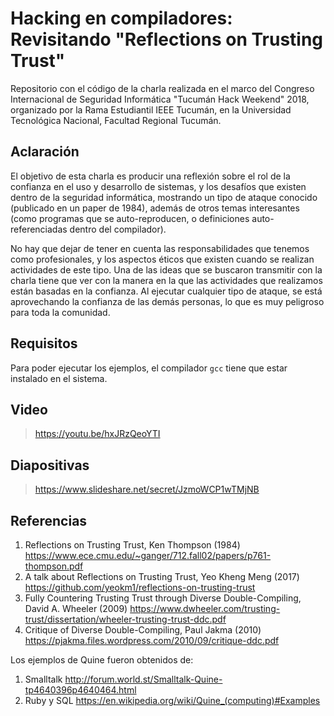 # Hacking en compiladores: Revisitando "Reflections on Trusting Trust"
Repositorio con el código de la charla realizada en el marco del Congreso Internacional de Seguridad Informática "Tucumán Hack Weekend" 2018, organizado por la Rama Estudiantil IEEE Tucumán, en la Universidad Tecnológica Nacional, Facultad Regional Tucumán.

## Aclaración
El objetivo de esta charla es producir una reflexión sobre el rol de la confianza en el uso y desarrollo de sistemas, y los desafíos que existen dentro de la seguridad informática, mostrando un tipo de ataque conocido (publicado en un paper de 1984), además de otros temas interesantes (como programas que se auto-reproducen, o definiciones auto-referenciadas dentro del compilador).

No hay que dejar de tener en cuenta las responsabilidades que tenemos como profesionales, y los aspectos éticos que existen cuando se realizan actividades de este tipo. Una de las ideas que se buscaron transmitir con la charla tiene que ver con la manera en la que las actividades que realizamos están basadas en la confianza. Al ejecutar cualquier tipo de ataque, se está aprovechando la confianza de las demás personas, lo que es muy peligroso para toda la comunidad.

## Requisitos
Para poder ejecutar los ejemplos, el compilador `gcc` tiene que estar instalado en el sistema.

## Video
> https://youtu.be/hxJRzQeoYTI

## Diapositivas
> https://www.slideshare.net/secret/JzmoWCP1wTMjNB

## Referencias
1. Reflections on Trusting Trust, Ken Thompson (1984)
https://www.ece.cmu.edu/~ganger/712.fall02/papers/p761-thompson.pdf
2. A talk about Reflections on Trusting Trust, Yeo Kheng Meng (2017)
https://github.com/yeokm1/reflections-on-trusting-trust 
3. Fully Countering Trusting Trust through Diverse Double-Compiling, David A. Wheeler (2009)
https://www.dwheeler.com/trusting-trust/dissertation/wheeler-trusting-trust-ddc.pdf 
4. Critique of Diverse Double-Compiling, Paul Jakma (2010)
https://pjakma.files.wordpress.com/2010/09/critique-ddc.pdf

Los ejemplos de Quine fueron obtenidos de:
1. Smalltalk
http://forum.world.st/Smalltalk-Quine-tp4640396p4640464.html
2. Ruby y SQL
https://en.wikipedia.org/wiki/Quine_(computing)#Examples
